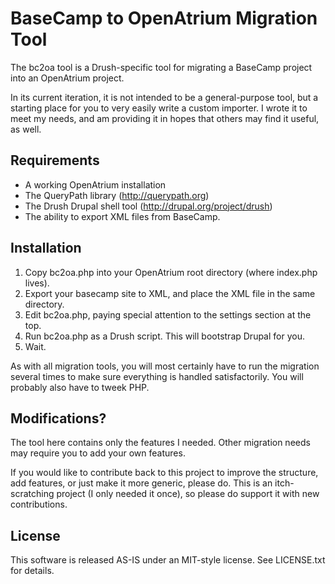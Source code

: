 # BaseCamp to OpenAtrium Migration Tool

The bc2oa tool is a Drush-specific tool for migrating a BaseCamp project 
into an OpenAtrium project.

In its current iteration, it is not intended to be a general-purpose tool,
but a starting place for you to very easily write a custom importer. I 
wrote it to meet my needs, and am providing it in hopes that others may find
it useful, as well.

## Requirements

* A working OpenAtrium installation
* The QueryPath library (http://querypath.org)
* The Drush Drupal shell tool (http://drupal.org/project/drush)
* The ability to export XML files from BaseCamp.

## Installation

1. Copy bc2oa.php into your OpenAtrium root directory (where index.php lives).
2. Export your basecamp site to XML, and place the XML file in the same directory.
3. Edit bc2oa.php, paying special attention to the settings section at the top.
4. Run bc2oa.php as a Drush script. This will bootstrap Drupal for you.
5. Wait.

As with all migration tools, you will most certainly have to run the migration
several times to make sure everything is handled satisfactorily. You will 
probably also have to tweek PHP.

## Modifications?

The tool here contains only the features I needed. Other migration needs may 
require you to add your own features.

If you would like to contribute back to this project to improve the structure,
add features, or just make it more generic, please do. This is an itch-scratching
project (I only needed it once), so please do support it with new contributions.

## License

This software is released AS-IS under an MIT-style license. See LICENSE.txt for
details.